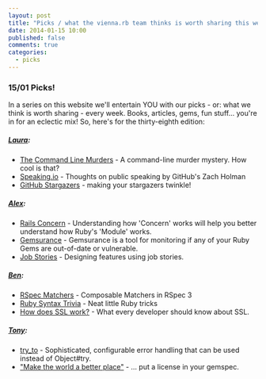```yaml
---
layout: post
title: "Picks / what the vienna.rb team thinks is worth sharing this week"
date: 2014-01-15 10:00
published: false
comments: true
categories:
  - picks
---
```


### 15/01 Picks!

In a series on this website we'll entertain YOU with our picks - or: what we think is worth sharing - every week.
Books, articles, gems, fun stuff... you're in for an eclectic mix! So, here's for the thirty-eighth edition:

##### [Laura][1]:
  - [The Command Line Murders][2] - A command-line murder mystery. How cool is that?
  - [Speaking.io][3] - Thoughts on public speaking by GitHub's Zach Holman
  - [GitHub Stargazers][4] - making your stargazers twinkle!

##### [Alex][5]:
  - [Rails Concern][6] - Understanding how 'Concern' works will help you better understand how Ruby's 'Module' works.
  - [Gemsurance][7] - Gemsurance is a tool for monitoring if any of your Ruby Gems are out-of-date or vulnerable.
  - [Job Stories][8] - Designing features using job stories.

##### [Ben][9]:
  - [RSpec Matchers][10] - Composable Matchers in RSpec 3
  - [Ruby Syntax Trivia][11] - Neat little Ruby tricks
  - [How does SSL work?][12] - What every developer should know about SSL.

##### [Tony][13]:
  - [try_to][14] - Sophisticated, configurable error handling that can be used instead of Object#try.
  - ["Make the world a better place"][15] - &hellip; put a license in your gemspec.

[1]: http://www.twitter.com/alicetragedy
[2]: https://github.com/veltman/clmystery
[3]: http://speaking.io/
[4]: https://github.com/rcorral/github-stargazers/
[5]: http://www.twitter.com/alexandertacho
[6]: http://monkeyandcrow.com/blog/reading_rails_concern/
[7]: https://github.com/appfolio/gemsurance
[8]: http://insideintercom.io/using-job-stories-design-features-ui-ux/
[9]: http://www.twitter.com/beanieboi
[10]: http://myronmars.to/n/dev-blog/2014/01/new-in-rspec-3-composable-matchers
[11]: http://walpurgisriot.github.io/blog/2013/12/18/ruby-syntax-trivia.html
[12]: http://security.stackexchange.com/questions/20803/how-does-ssl-work
[13]: https://www.twitter.com/tony_xpro
[14]: https://github.com/citizen428/try_to
[15]: http://www.benjaminfleischer.com/2013/07/12/make-the-world-a-better-place-put-a-license-in-your-gemspec/

